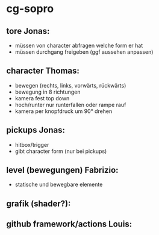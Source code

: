 # cg-sopro

## tore Jonas:
- müssen von character abfragen welche form er hat
- müssen durchgang freigeben (ggf aussehen anpassen)

## character Thomas:
- bewegen (rechts, links, vorwärts, rückwärts)
- bewegung in 8 richtungen
- kamera fest top down
- hoch/runter nur runterfallen oder rampe rauf
- kamera per knopfdruck um 90° drehen

## pickups Jonas:
- hitbox/trigger
- gibt character form (nur bei pickups)

## level (bewegungen) Fabrizio:
- statische und bewegbare elemente

## grafik (shader?):

## github framework/actions Louis:
